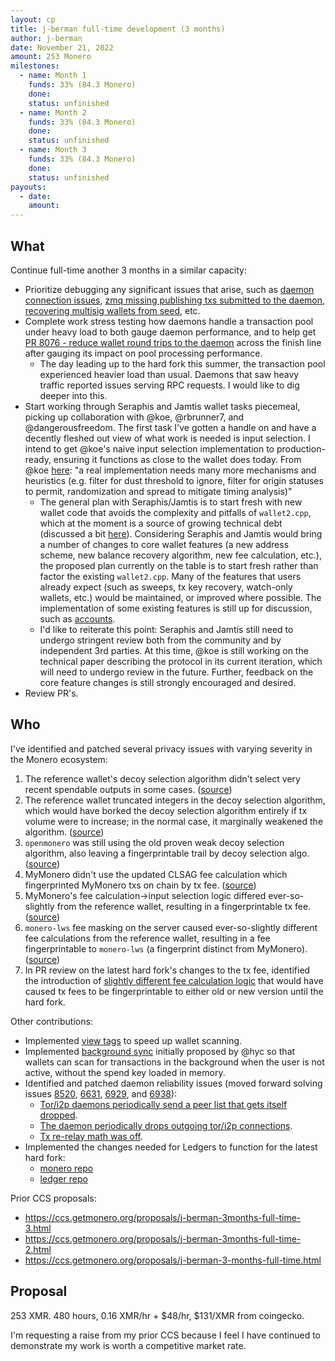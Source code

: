 ```yaml
---
layout: cp
title: j-berman full-time development (3 months)
author: j-berman
date: November 21, 2022
amount: 253 Monero
milestones:
  - name: Month 1
    funds: 33% (84.3 Monero)
    done:
    status: unfinished
  - name: Month 2
    funds: 33% (84.3 Monero)
    done:
    status: unfinished
  - name: Month 3
    funds: 33% (84.3 Monero)
    done:
    status: unfinished
payouts:
  - date:
    amount:
---
```


## What

Continue full-time another 3 months in a similar capacity:

- Prioritize debugging any significant issues that arise, such as [daemon connection issues](https://github.com/monero-project/monero/issues/8520#issuecomment-1310975634), [zmq missing publishing txs submitted to the daemon](https://github.com/monero-project/monero/pull/8427), [recovering multisig wallets from seed](https://github.com/monero-project/monero/issues/8537#issuecomment-1233946415), etc.
- Complete work stress testing how daemons handle a transaction pool under heavy load to both gauge daemon performance, and to help get [PR 8076 - reduce wallet round trips to the daemon](https://github.com/monero-project/monero/pull/8076) across the finish line after gauging its impact on pool processing performance.
  - The day leading up to the hard fork this summer, the transaction pool experienced heavier load than usual. Daemons that saw heavy traffic reported issues serving RPC requests. I would like to dig deeper into this.
- Start working through Seraphis and Jamtis wallet tasks piecemeal, picking up collaboration with @koe, @rbrunner7, and @dangerousfreedom. The first task I've gotten a handle on and have a decently fleshed out view of what work is needed is input selection. I intend to get @koe's naive input selection implementation to production-ready, ensuring it functions as close to the wallet does today. From @koe [here](https://github.com/seraphis-migration/wallet3/issues/8#issue-1368934355): "a real implementation needs many more mechanisms and heuristics (e.g. filter for dust threshold to ignore, filter for origin statuses to permit, randomization and spread to mitigate timing analysis)"
  - The general plan with Seraphis/Jamtis is to start fresh with new wallet code that avoids the complexity and pitfalls of `wallet2.cpp`, which at the moment is a source of growing technical debt (discussed a bit [here](https://github.com/monero-project/monero/issues/8157)). Considering Seraphis and Jamtis would bring a number of changes to core wallet features (a new address scheme, new balance recovery algorithm, new fee calculation, etc.), the proposed plan currently on the table is to start fresh rather than factor the existing `wallet2.cpp`. Many of the features that users already expect (such as sweeps, tx key recovery, watch-only wallets, etc.) would be maintained, or improved where possible. The implementation of some existing features is still up for discussion, such as [accounts](https://github.com/seraphis-migration/wallet3/issues/21).
  - I'd like to reiterate this point: Seraphis and Jamtis still need to undergo stringent review both from the community and by independent 3rd parties. At this time, @koe is still working on the technical paper describing the protocol in its current iteration, which will need to undergo review in the future. Further, feedback on the core feature changes is still strongly encouraged and desired.
- Review PR's.

## Who

I've identified and patched several privacy issues with varying severity in the Monero ecosystem:

1. The reference wallet's decoy selection algorithm didn't select very recent spendable outputs in some cases. ([source](https://www.getmonero.org/2021/09/20/post-mortem-of-decoy-selection-bugs.html))
2. The reference wallet truncated integers in the decoy selection algorithm, which would have borked the decoy selection algorithm entirely if tx volume were to increase; in the normal case, it marginally weakened the algorithm. ([source](https://www.getmonero.org/2021/09/20/post-mortem-of-decoy-selection-bugs.html))
3. `openmonero` was still using the old proven weak decoy selection algorithm, also leaving a fingerprintable trail by decoy selection algo. ([source](https://github.com/moneroexamples/openmonero/pull/177))
4. MyMonero didn't use the updated CLSAG fee calculation which fingerprinted MyMonero txs on chain by tx fee. ([source](https://github.com/mymonero/mymonero-core-cpp/pull/35))
5. MyMonero's fee calculation->input selection logic differed ever-so-slightly from the reference wallet, resulting in a fingerprintable tx fee. ([source](https://github.com/mymonero/mymonero-core-cpp/pull/36))
6. `monero-lws` fee masking on the server caused ever-so-slightly different fee calculations from the reference wallet, resulting in a fee fingerprintable to `monero-lws` (a fingerprint distinct from MyMonero). ([source](https://github.com/vtnerd/monero-lws/pull/31))
7. In PR review on the latest hard fork's changes to the tx fee, identified the introduction of [slightly different fee calculation logic](https://github.com/monero-project/monero/pull/7819#discussion_r804404285) that would have caused tx fees to be fingerprintable to either old or new version until the hard fork.

Other contributions:

- Implemented [view tags](https://github.com/monero-project/monero/pull/8061) to speed up wallet scanning.
- Implemented [background sync](https://github.com/monero-project/monero/pull/8619) initially proposed by @hyc so that wallets can scan for transactions in the background when the user is not active, without the spend key loaded in memory.
- Identified and patched daemon reliability issues (moved forward solving issues [8520](https://github.com/monero-project/monero/issues/8520), [6631](https://github.com/monero-project/monero/issues/6631), [6929](https://github.com/monero-project/monero/issues/6929), and [6938](https://github.com/monero-project/monero/issues/6938)):
	- [Tor/i2p daemons periodically send a peer list that gets itself dropped](https://github.com/monero-project/monero/pull/8324).
	- [The daemon periodically drops outgoing tor/i2p connections](https://github.com/monero-project/monero/pull/8330).
	- [Tx re-relay math was off](https://github.com/monero-project/monero/pull/8326).
- Implemented the changes needed for Ledgers to function for the latest hard fork:
	- [monero repo](https://github.com/j-berman/monero/commit/cfbd590fd63ff9e0c5ec68c618e2f3fdaf24d241)
	- [ledger repo](https://github.com/j-berman/app-monero/commit/c1a6eb8bbbc1cc7974ce0938e9d8f920d0ad3ae9)

Prior CCS proposals:
- https://ccs.getmonero.org/proposals/j-berman-3months-full-time-3.html
- https://ccs.getmonero.org/proposals/j-berman-3months-full-time-2.html
- https://ccs.getmonero.org/proposals/j-berman-3-months-full-time.html

## Proposal

253 XMR. 480 hours, 0.16 XMR/hr + $48/hr, $131/XMR from coingecko.

I'm requesting a raise from my prior CCS because I feel I have continued to demonstrate my work is worth a competitive market rate.

